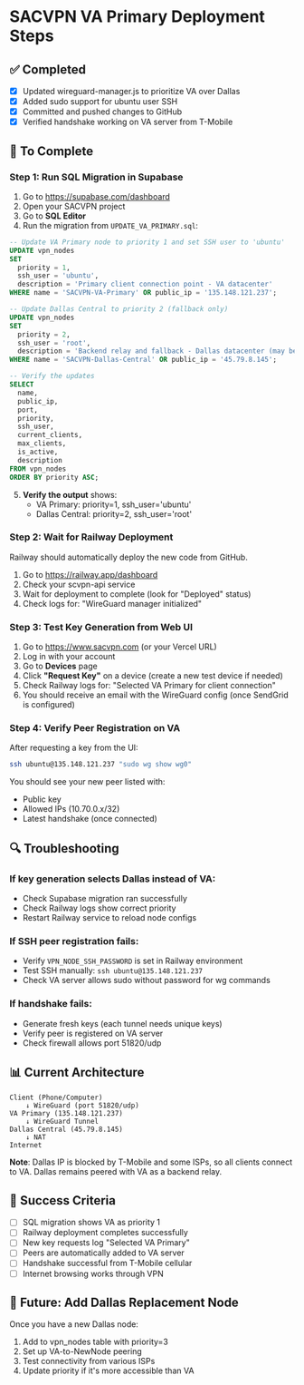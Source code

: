 # SACVPN VA Primary Deployment Steps

## ✅ Completed
- [x] Updated wireguard-manager.js to prioritize VA over Dallas
- [x] Added sudo support for ubuntu user SSH
- [x] Committed and pushed changes to GitHub
- [x] Verified handshake working on VA server from T-Mobile

## 🔄 To Complete

### Step 1: Run SQL Migration in Supabase

1. Go to https://supabase.com/dashboard
2. Open your SACVPN project
3. Go to **SQL Editor**
4. Run the migration from `UPDATE_VA_PRIMARY.sql`:

```sql
-- Update VA Primary node to priority 1 and set SSH user to 'ubuntu'
UPDATE vpn_nodes
SET
  priority = 1,
  ssh_user = 'ubuntu',
  description = 'Primary client connection point - VA datacenter'
WHERE name = 'SACVPN-VA-Primary' OR public_ip = '135.148.121.237';

-- Update Dallas Central to priority 2 (fallback only)
UPDATE vpn_nodes
SET
  priority = 2,
  ssh_user = 'root',
  description = 'Backend relay and fallback - Dallas datacenter (may be blocked by some ISPs)'
WHERE name = 'SACVPN-Dallas-Central' OR public_ip = '45.79.8.145';

-- Verify the updates
SELECT
  name,
  public_ip,
  port,
  priority,
  ssh_user,
  current_clients,
  max_clients,
  is_active,
  description
FROM vpn_nodes
ORDER BY priority ASC;
```

5. **Verify the output** shows:
   - VA Primary: priority=1, ssh_user='ubuntu'
   - Dallas Central: priority=2, ssh_user='root'

### Step 2: Wait for Railway Deployment

Railway should automatically deploy the new code from GitHub.

1. Go to https://railway.app/dashboard
2. Check your scvpn-api service
3. Wait for deployment to complete (look for "Deployed" status)
4. Check logs for: "WireGuard manager initialized"

### Step 3: Test Key Generation from Web UI

1. Go to https://www.sacvpn.com (or your Vercel URL)
2. Log in with your account
3. Go to **Devices** page
4. Click **"Request Key"** on a device (create a new test device if needed)
5. Check Railway logs for: "Selected VA Primary for client connection"
6. You should receive an email with the WireGuard config (once SendGrid is configured)

### Step 4: Verify Peer Registration on VA

After requesting a key from the UI:

```bash
ssh ubuntu@135.148.121.237 "sudo wg show wg0"
```

You should see your new peer listed with:
- Public key
- Allowed IPs (10.70.0.x/32)
- Latest handshake (once connected)

## 🔍 Troubleshooting

### If key generation selects Dallas instead of VA:
- Check Supabase migration ran successfully
- Check Railway logs show correct priority
- Restart Railway service to reload node configs

### If SSH peer registration fails:
- Verify `VPN_NODE_SSH_PASSWORD` is set in Railway environment
- Test SSH manually: `ssh ubuntu@135.148.121.237`
- Check VA server allows sudo without password for wg commands

### If handshake fails:
- Generate fresh keys (each tunnel needs unique keys)
- Verify peer is registered on VA server
- Check firewall allows port 51820/udp

## 📊 Current Architecture

```
Client (Phone/Computer)
    ↓ WireGuard (port 51820/udp)
VA Primary (135.148.121.237)
    ↓ WireGuard Tunnel
Dallas Central (45.79.8.145)
    ↓ NAT
Internet
```

**Note**: Dallas IP is blocked by T-Mobile and some ISPs, so all clients connect to VA. Dallas remains peered with VA as a backend relay.

## 🎯 Success Criteria

- [  ] SQL migration shows VA as priority 1
- [  ] Railway deployment completes successfully
- [  ] New key requests log "Selected VA Primary"
- [  ] Peers are automatically added to VA server
- [  ] Handshake successful from T-Mobile cellular
- [  ] Internet browsing works through VPN

## 🚀 Future: Add Dallas Replacement Node

Once you have a new Dallas node:
1. Add to vpn_nodes table with priority=3
2. Set up VA-to-NewNode peering
3. Test connectivity from various ISPs
4. Update priority if it's more accessible than VA
